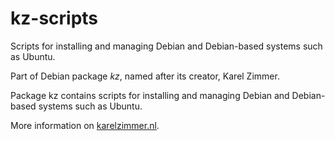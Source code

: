 # kz-scripts

Scripts for installing and managing Debian and Debian-based systems such as Ubuntu.

Part of Debian package *kz*, named after its creator, Karel Zimmer.

Package kz contains scripts for installing and managing Debian and Debian-based systems such as Ubuntu.

More information on [karelzimmer.nl](https://karelzimmer.nl).

